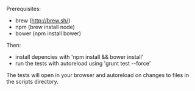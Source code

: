 Prerequisites:

- brew (http://brew.sh/)
- npm (brew install node)
- bower (npm install bower)

Then:

- install depencies with 'npm install && bower install'
- run the tests with autoreload using 'grunt test --force'

The tests will open in your browser and autoreload on changes to files in the scripts directory.